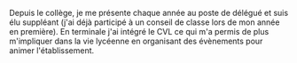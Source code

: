 Depuis le collège, je me présente chaque année au poste de délégué et suis élu suppléant (j'ai déjà participé à un conseil de classe lors de mon année en première). En terminale j'ai intégré le CVL ce qui m'a permis de plus m'impliquer dans la vie lycéenne en organisant des évènements pour animer l'établissement.